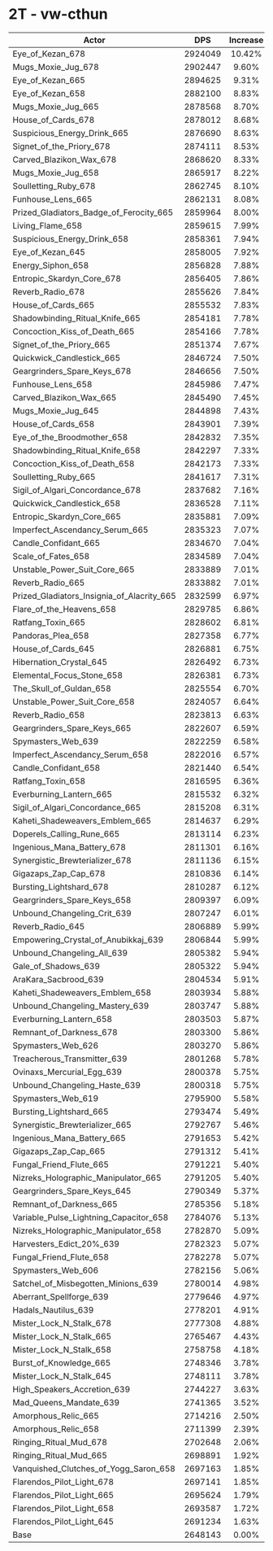 # 2T - vw-cthun
| Actor | DPS | Increase |
|---|:---:|:---:|
|Eye_of_Kezan_678|2924049|10.42%|
|Mugs_Moxie_Jug_678|2902447|9.60%|
|Eye_of_Kezan_665|2894625|9.31%|
|Eye_of_Kezan_658|2882100|8.83%|
|Mugs_Moxie_Jug_665|2878568|8.70%|
|House_of_Cards_678|2878012|8.68%|
|Suspicious_Energy_Drink_665|2876690|8.63%|
|Signet_of_the_Priory_678|2874111|8.53%|
|Carved_Blazikon_Wax_678|2868620|8.33%|
|Mugs_Moxie_Jug_658|2865917|8.22%|
|Soulletting_Ruby_678|2862745|8.10%|
|Funhouse_Lens_665|2862131|8.08%|
|Prized_Gladiators_Badge_of_Ferocity_665|2859964|8.00%|
|Living_Flame_658|2859615|7.99%|
|Suspicious_Energy_Drink_658|2858361|7.94%|
|Eye_of_Kezan_645|2858005|7.92%|
|Energy_Siphon_658|2856828|7.88%|
|Entropic_Skardyn_Core_678|2856405|7.86%|
|Reverb_Radio_678|2855626|7.84%|
|House_of_Cards_665|2855532|7.83%|
|Shadowbinding_Ritual_Knife_665|2854181|7.78%|
|Concoction_Kiss_of_Death_665|2854166|7.78%|
|Signet_of_the_Priory_665|2851374|7.67%|
|Quickwick_Candlestick_665|2846724|7.50%|
|Geargrinders_Spare_Keys_678|2846656|7.50%|
|Funhouse_Lens_658|2845986|7.47%|
|Carved_Blazikon_Wax_665|2845490|7.45%|
|Mugs_Moxie_Jug_645|2844898|7.43%|
|House_of_Cards_658|2843901|7.39%|
|Eye_of_the_Broodmother_658|2842832|7.35%|
|Shadowbinding_Ritual_Knife_658|2842297|7.33%|
|Concoction_Kiss_of_Death_658|2842173|7.33%|
|Soulletting_Ruby_665|2841617|7.31%|
|Sigil_of_Algari_Concordance_678|2837682|7.16%|
|Quickwick_Candlestick_658|2836528|7.11%|
|Entropic_Skardyn_Core_665|2835881|7.09%|
|Imperfect_Ascendancy_Serum_665|2835323|7.07%|
|Candle_Confidant_665|2834670|7.04%|
|Scale_of_Fates_658|2834589|7.04%|
|Unstable_Power_Suit_Core_665|2833889|7.01%|
|Reverb_Radio_665|2833882|7.01%|
|Prized_Gladiators_Insignia_of_Alacrity_665|2832599|6.97%|
|Flare_of_the_Heavens_658|2829785|6.86%|
|Ratfang_Toxin_665|2828602|6.81%|
|Pandoras_Plea_658|2827358|6.77%|
|House_of_Cards_645|2826881|6.75%|
|Hibernation_Crystal_645|2826492|6.73%|
|Elemental_Focus_Stone_658|2826381|6.73%|
|The_Skull_of_Guldan_658|2825554|6.70%|
|Unstable_Power_Suit_Core_658|2824057|6.64%|
|Reverb_Radio_658|2823813|6.63%|
|Geargrinders_Spare_Keys_665|2822607|6.59%|
|Spymasters_Web_639|2822259|6.58%|
|Imperfect_Ascendancy_Serum_658|2822016|6.57%|
|Candle_Confidant_658|2821440|6.54%|
|Ratfang_Toxin_658|2816595|6.36%|
|Everburning_Lantern_665|2815532|6.32%|
|Sigil_of_Algari_Concordance_665|2815208|6.31%|
|Kaheti_Shadeweavers_Emblem_665|2814637|6.29%|
|Doperels_Calling_Rune_665|2813114|6.23%|
|Ingenious_Mana_Battery_678|2811301|6.16%|
|Synergistic_Brewterializer_678|2811136|6.15%|
|Gigazaps_Zap_Cap_678|2810836|6.14%|
|Bursting_Lightshard_678|2810287|6.12%|
|Geargrinders_Spare_Keys_658|2809397|6.09%|
|Unbound_Changeling_Crit_639|2807247|6.01%|
|Reverb_Radio_645|2806889|5.99%|
|Empowering_Crystal_of_Anubikkaj_639|2806844|5.99%|
|Unbound_Changeling_All_639|2805382|5.94%|
|Gale_of_Shadows_639|2805322|5.94%|
|AraKara_Sacbrood_639|2804534|5.91%|
|Kaheti_Shadeweavers_Emblem_658|2803934|5.88%|
|Unbound_Changeling_Mastery_639|2803747|5.88%|
|Everburning_Lantern_658|2803503|5.87%|
|Remnant_of_Darkness_678|2803300|5.86%|
|Spymasters_Web_626|2803270|5.86%|
|Treacherous_Transmitter_639|2801268|5.78%|
|Ovinaxs_Mercurial_Egg_639|2800378|5.75%|
|Unbound_Changeling_Haste_639|2800318|5.75%|
|Spymasters_Web_619|2795900|5.58%|
|Bursting_Lightshard_665|2793474|5.49%|
|Synergistic_Brewterializer_665|2792767|5.46%|
|Ingenious_Mana_Battery_665|2791653|5.42%|
|Gigazaps_Zap_Cap_665|2791312|5.41%|
|Fungal_Friend_Flute_665|2791221|5.40%|
|Nizreks_Holographic_Manipulator_665|2791205|5.40%|
|Geargrinders_Spare_Keys_645|2790349|5.37%|
|Remnant_of_Darkness_665|2785356|5.18%|
|Variable_Pulse_Lightning_Capacitor_658|2784076|5.13%|
|Nizreks_Holographic_Manipulator_658|2782870|5.09%|
|Harvesters_Edict_20%_639|2782323|5.07%|
|Fungal_Friend_Flute_658|2782278|5.07%|
|Spymasters_Web_606|2782156|5.06%|
|Satchel_of_Misbegotten_Minions_639|2780014|4.98%|
|Aberrant_Spellforge_639|2779646|4.97%|
|Hadals_Nautilus_639|2778201|4.91%|
|Mister_Lock_N_Stalk_678|2777308|4.88%|
|Mister_Lock_N_Stalk_665|2765467|4.43%|
|Mister_Lock_N_Stalk_658|2758758|4.18%|
|Burst_of_Knowledge_665|2748346|3.78%|
|Mister_Lock_N_Stalk_645|2748111|3.78%|
|High_Speakers_Accretion_639|2744227|3.63%|
|Mad_Queens_Mandate_639|2741365|3.52%|
|Amorphous_Relic_665|2714216|2.50%|
|Amorphous_Relic_658|2711399|2.39%|
|Ringing_Ritual_Mud_678|2702648|2.06%|
|Ringing_Ritual_Mud_665|2698891|1.92%|
|Vanquished_Clutches_of_Yogg_Saron_658|2697163|1.85%|
|Flarendos_Pilot_Light_678|2697141|1.85%|
|Flarendos_Pilot_Light_665|2695624|1.79%|
|Flarendos_Pilot_Light_658|2693587|1.72%|
|Flarendos_Pilot_Light_645|2691234|1.63%|
|Base|2648143|0.00%|
